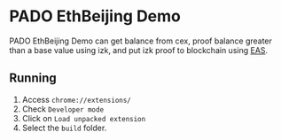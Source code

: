 # PADO EthBeijing Demo

PADO EthBeijing Demo can get balance from cex, proof balance greater than a base value using izk, and put izk proof to blockchain using [EAS](https://attest.sh/).

## Running

1. Access `chrome://extensions/`
2. Check `Developer mode`
3. Click on `Load unpacked extension`
4. Select the `build` folder.
